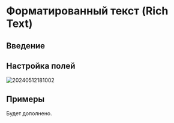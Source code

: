 # Форматированный текст (Rich Text)

## Введение

## Настройка полей

![20240512181002](https://static-docs.nocobase.com/20240512181002.png)

## Примеры

Будет дополнено.